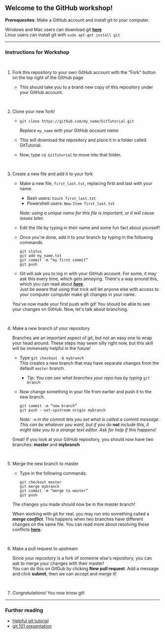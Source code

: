 ## Welcome to the GitHub workshop!

**Prerequesites**: Make a GitHub account and install git to your computer.

Windows and Mac users can download git **[here](https://git-scm.com/)**  
Linux users can install git with `sudo apt-get install git`

---

### Instructions for Workshop

<br/>

1. Fork this repository to your own GitHub account with the "Fork" button on the top right of the GitHub page

   - This should take you to a brand new copy of this repository under your GitHub account.

<br/>

2. Clone your new fork!

   - `git clone https://github.com/my_name/GitTutorial.git`  

     *Replace `my_name` with your GitHub account name*

   - This will download the repository and place it in a folder called GitTutorial.

   - Now, type `cd GitTutorial` to move into that folder.

<br/>

3. Create a new file and add it to your fork

   - Make a new file, `first_last.txt`, replacing first and last with your name.

     - Bash users: `touch first_last.txt`
     - Powershell users: `New-Item first_last.txt`  
     
     *Note: using a unique name for this file is important, or it will cause issues later.*


   - Edit the file by typing in their name and some fun fact about yourself!  

   - Once you're done, add it to your branch by typing in the following commands.

     ```
     git status
     git add my_name.txt
     git commit -m “my first commit”
     git push
     ```

   - Git will ask you to log in with your GitHub account. For some, it may ask this every time, which gets annoying. There's a way around this, which you can read about **[here](https://stackoverflow.com/questions/35942754/how-to-save-username-and-password-in-git-gitextension)**.  
     Just be aware that using that trick  will let anyone else with access to your computer computer make git changes in your name.
   
   You've now made your first push with git! You should be able to see your changes on GitHub. Now, let's talk about branching.

<br/>

4. Make a new branch of your repository

   Branches are an important aspect of git, but not an easy one to wrap your head around. These steps may seem silly right now, but this skill will be immensely helpful in the future!
   
   - Type `git checkout -b mybranch`  
     This creates a new branch that may have separate changes from the default `master` branch.
   
     - *Tip: You can see what branches your repo has by typing* `git branch`
   
   - Now change something in your file from earlier and push it to the new branch.
   
     ```
     git commit -m “new branch”
     git push --set-upstream origin mybranch
     ```

     *Note:* `-m` *in the commit lets you set what is called a commit message. This can be whatever you want, but if you do* **not** *include this, it might take you to a strange text editor. Ask for help if this happens!*


    Great! If you look at your GitHub repository, you should now have *two* branches: **master** and **mybranch**

<br/>

5. Merge the new branch to master

   - Type in the following commands:  
     
     ```
     git checkout master 
     git merge mybranch
     git commit -m “merge to master”
     git push
     ```

   The changes you made should now be in the master branch!

   When working with git for real, you may run into something called a ***merge conflict***. This happens when two branches have different changes on the same file. You can read more about resolving these conflicts **[here](https://docs.github.com/en/free-pro-team@latest/github/collaborating-with-issues-and-pull-requests/resolving-a-merge-conflict-using-the-command-line)**.

<br/>

6. Make a pull request to upstream

   Since your repository is a fork of someone else's repository, you can ask to merge your changes with their master!  
   You can do this on GitGub by clicking **New pull request**. Add a message and click **submit**, then we can accept and merge it!

<br/>

7. *Congratulations!* You now know git!

---

### Further reading
- [Helpful git tutorial](https://github.com/Rafase282/MyFCCWiki/blob/master/Back-End-Development-Certification/Git/Lesson-Save-your-Code-Revisions-Forever-with-Git.md)  
- [git 101 presentation](https://drive.google.com/open?id=1tyiOKLQVVEwVtHhDUOF-Wli4dZYBR7r5GwrPSvAy8BE)
